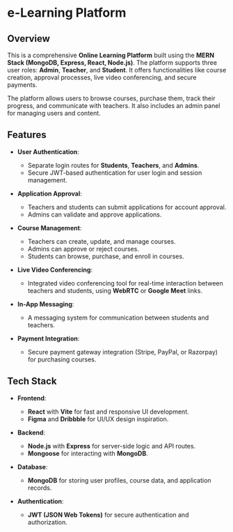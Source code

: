# e-Learning Platform

## Overview
This is a comprehensive **Online Learning Platform** built using the **MERN Stack (MongoDB, Express, React, Node.js)**. The platform supports three user roles: **Admin**, **Teacher**, and **Student**. It offers functionalities like course creation, approval processes, live video conferencing, and secure payments.

The platform allows users to browse courses, purchase them, track their progress, and communicate with teachers. It also includes an admin panel for managing users and content.

## Features
- **User Authentication**:
  - Separate login routes for **Students**, **Teachers**, and **Admins**.
  - Secure JWT-based authentication for user login and session management.

- **Application Approval**:
  - Teachers and students can submit applications for account approval.
  - Admins can validate and approve applications.

- **Course Management**:
  - Teachers can create, update, and manage courses.
  - Admins can approve or reject courses.
  - Students can browse, purchase, and enroll in courses.

- **Live Video Conferencing**:
  - Integrated video conferencing tool for real-time interaction between teachers and students, using **WebRTC** or **Google Meet** links.

- **In-App Messaging**:
  - A messaging system for communication between students and teachers.

- **Payment Integration**:
  - Secure payment gateway integration (Stripe, PayPal, or Razorpay) for purchasing courses.

## Tech Stack
- **Frontend**:
  - **React** with **Vite** for fast and responsive UI development.
  - **Figma** and **Dribbble** for UI/UX design inspiration.

- **Backend**:
  - **Node.js** with **Express** for server-side logic and API routes.
  - **Mongoose** for interacting with **MongoDB**.

- **Database**:
  - **MongoDB** for storing user profiles, course data, and application records.

- **Authentication**:
  - **JWT (JSON Web Tokens)** for secure authentication and authorization.


